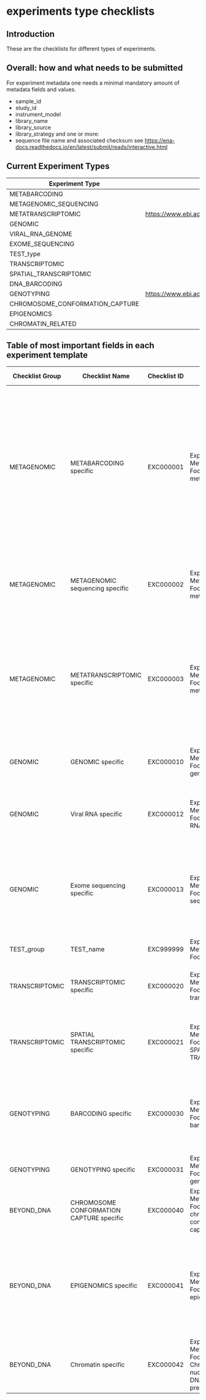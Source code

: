 # experiments type checklists
## Introduction
These are the checklists for different types of experiments.
## Overall: how and what needs to be submitted
For experiment metadata one needs a minimal mandatory amount of metadata fields and values.
* sample_id
* study_id
* instrument_model
* library_name
* library_source
* library_strategy
and one or more:
* sequence file name and associated checksum
see https://ena-docs.readthedocs.io/en/latest/submit/reads/interactive.html

## Current Experiment Types

| Experiment Type | Current example | Comment |
| --- | --- | --- |
| METABARCODING |  | |
| METAGENOMIC_SEQUENCING |  | |
| METATRANSCRIPTOMIC | https://www.ebi.ac.uk/ena/browser/view/DRX030329 | |
| GENOMIC |  | |
| VIRAL_RNA_GENOME |  | |
| EXOME_SEQUENCING |  | |
| TEST_type |  | |
| TRANSCRIPTOMIC |  | |
| SPATIAL_TRANSCRIPTOMIC |  | |
| DNA_BARCODING |  | |
| GENOTYPING | https://www.ebi.ac.uk/ena/browser/view/SRX8470509 | |
| CHROMOSOME_CONFORMATION_CAPTURE |  | |
| EPIGENOMICS |  | |
| CHROMATIN_RELATED |  | |

## Table of most important fields in each experiment template
| Checklist Group | Checklist Name | Checklist ID | Checklist Description | Checklist Version | Experiment Type Name | Experiment Type Definition | Experiment Design | Library Strategy | Library Source | Library_Selection |
| --- | --- | --- | --- | --- | --- | --- | --- |--- | --- | -- |
| METAGENOMIC | METABARCODING specific | EXC000001 | Experiment Metadata Checklist Focused on metabarcoding | v1 | METABARCODING | Metabarcoding is the barcoding of DNA/RNA (or eDNA/eRNA) in a manner that allows for the simultaneous identification of many taxa within the same sample. The main difference between barcoding and metabarcoding is that metabarcoding does not focus on one specific organism, but instead aims to determine species composition within a sample.[WIKIPEDIA] | mixed marker barcoding | AMPLICON | METAGENOMIC | PCR | 
| METAGENOMIC | METAGENOMIC sequencing specific | EXC000002 | Experiment Metadata Checklist Focused on metagenomics | v1 | METAGENOMIC_SEQUENCING | Approach which samples, in parallel, all genes in all organisms present in a given sample, e.g. to provide insight into biodiversity and function. |  |  | METAGENOMIC |  | 
| METAGENOMIC | METATRANSCRIPTOMIC specific | EXC000003 | Experiment Metadata Checklist Focused on metatranscriptomics | v1 | METATRANSCRIPTOMIC | The study of microbe gene expression within natural environments (i.e. the metatranscriptome). Metatranscriptomics methods can be used for whole gene expression profiling of complex microbial communities.[EDAM] |  |  | METATRANSCRIPTOMIC |  | 
| GENOMIC | GENOMIC specific | EXC000010 | Experiment Metadata Checklist Focused on genomics | v1 | GENOMIC | Sequencing of DNA located in the genome and able to be transmitted to the offspring.[adapted from SO] |  |  | GENOMIC |  | 
| GENOMIC | Viral RNA specific | EXC000012 | Experiment Metadata Checklist Focused on Viral RNA | v1 | VIRAL_RNA_GENOME | Adapted from a virus whose genome consists of RNA. Can be single or double-stranded RNA.[NCIT and SO adapted] |  |  | VIRAL_RNA |  | 
| GENOMIC | Exome sequencing specific | EXC000013 | Experiment Metadata Checklist Focused on exome sequencing | v1 | EXOME_SEQUENCING | Laboratory technique to sequence all the protein-coding regions in a genome, i.e., the exome. Exome sequencing is considered a cheap alternative to whole genome sequencing. |  |  | GENOMIC |  | 
| TEST_group | TEST_name | EXC999999 | Experiment Metadata Checklist Focused on TEST | v1 | TEST_type | TEST DEFINITION |  |  | TRANSCRIPTOMIC |  | 
| TRANSCRIPTOMIC | TRANSCRIPTOMIC specific | EXC000020 | Experiment Metadata Checklist Focused on transcriptomics | v1 | TRANSCRIPTOMIC | The analysis of transcriptomes, or a set of all the RNA molecules in a specific cell, tissue etc. |  |  | TRANSCRIPTOMIC |  | 
| TRANSCRIPTOMIC | SPATIAL TRANSCRIPTOMIC specific | EXC000021 | Experiment Metadata Checklist Focused on SPATIAL TRANSCRIPTOMIC | v1 | SPATIAL_TRANSCRIPTOMIC | assay that allows visualization and quantitative analysis of the transcriptome with spatial resolution in individual tissue sections |  |  | TRANSCRIPTOMIC |  | 
| GENOTYPING | BARCODING specific | EXC000030 | Experiment Metadata Checklist Focused on barcoding | v1 | DNA_BARCODING | Analyse DNA sequences in order to identify a DNA 'barcode'; marker genes or any short fragment(s) of DNA that are useful to diagnose the taxa of biological organisms. | single target locus and single species barcoding | AMPLICON | GENOMIC | PCR | 
| GENOTYPING | GENOTYPING specific | EXC000031 | Experiment Metadata Checklist Focused on genotyping | v1 | GENOTYPING | An assay in which variation in a part of or the whole genome is analysed |  |  | GENOMIC |  | 
| BEYOND_DNA | CHROMOSOME CONFORMATION CAPTURE specific | EXC000040 | Experiment Metadata Checklist Focused on chromosome conformation capture | v1 | CHROMOSOME_CONFORMATION_CAPTURE |  |  |  | GENOMIC??? |  | 
| BEYOND_DNA | EPIGENOMICS specific | EXC000041 | Experiment Metadata Checklist Focused on epigenomics | v1 | EPIGENOMICS | The study of the epigenetic modifications of a whole cell, tissue, organism etc. Epigenetics concerns the heritable changes in gene expression owing to mechanisms other than DNA sequence variation. |  |  | GENOMIC??? |  | 
| BEYOND_DNA | Chromatin specific | EXC000042 | Experiment Metadata Checklist Focused on Chromatin, nucleosome and DNA binding site prediction | v1 | CHROMATIN_RELATED |  |  |  | GENOMIC??? |  | 
